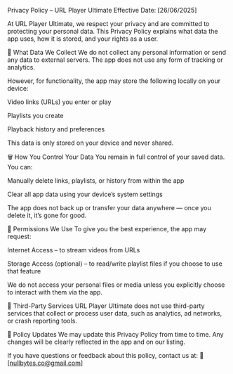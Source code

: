 Privacy Policy – URL Player Ultimate
Effective Date: [26/06/2025]

At URL Player Ultimate, we respect your privacy and are committed to protecting your personal data. This Privacy Policy explains what data the app uses, how it is stored, and your rights as a user.

🔐 What Data We Collect
We do not collect any personal information or send any data to external servers. The app does not use any form of tracking or analytics.

However, for functionality, the app may store the following locally on your device:

Video links (URLs) you enter or play

Playlists you create

Playback history and preferences

This data is only stored on your device and never shared.

🗑️ How You Control Your Data
You remain in full control of your saved data. You can:

Manually delete links, playlists, or history from within the app

Clear all app data using your device’s system settings

The app does not back up or transfer your data anywhere — once you delete it, it’s gone for good.

📱 Permissions We Use
To give you the best experience, the app may request:

Internet Access – to stream videos from URLs

Storage Access (optional) – to read/write playlist files if you choose to use that feature

We do not access your personal files or media unless you explicitly choose to interact with them via the app.

🤝 Third-Party Services
URL Player Ultimate does not use third-party services that collect or process user data, such as analytics, ad networks, or crash reporting tools.

🔄 Policy Updates
We may update this Privacy Policy from time to time. Any changes will be clearly reflected in the app and on our listing.

If you have questions or feedback about this policy, contact us at:
📧 [nullbytes.co@gmail.com]
